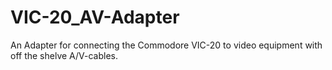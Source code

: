 # VIC-20_AV-Adapter
An Adapter for connecting the Commodore VIC-20 to video equipment with off the shelve A/V-cables.
